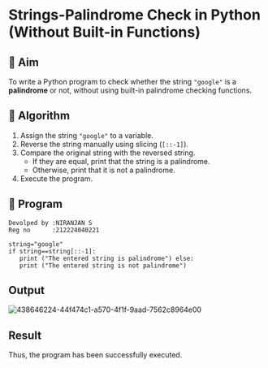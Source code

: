 # Strings-Palindrome Check in Python (Without Built-in Functions)

## 🎯 Aim
To write a Python program to check whether the string `"google"` is a **palindrome** or not, without using built-in palindrome checking functions.

## 🧠 Algorithm
1. Assign the string `"google"` to a variable.
2. Reverse the string manually using slicing (`[::-1]`).
3. Compare the original string with the reversed string.
   - If they are equal, print that the string is a palindrome.
   - Otherwise, print that it is not a palindrome.
4. Execute the program.

## 🧾 Program
```
Devolped by :NIRANJAN S
Reg no      :212224040221
```
```
string="google" 
if string==string[::-1]: 
   print ("The entered string is palindrome") else: 
   print ("The entered string is not palindrome")
```

## Output

![438646224-44f474c1-a570-4f1f-9aad-7562c8964e00](https://github.com/user-attachments/assets/6c2c8c95-df35-4909-a505-9c9a0a6dd8e0)

## Result
Thus, the program has been successfully executed.

